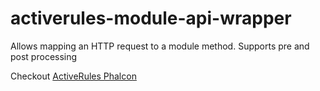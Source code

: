 # activerules-module-api-wrapper
Allows mapping an HTTP request to a module method. Supports pre and post processing

Checkout [ActiveRules Phalcon](https://github.com/bwinkers/docker-php7-phalcon)
